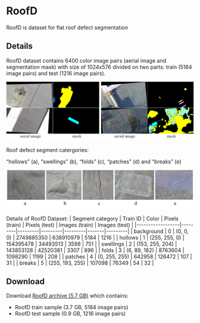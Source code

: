 # RoofD

RoofD is dataset for flat roof defect segmentation

## Details

RoofD dataset contains 6400 color image pairs (aerial image and segmentation mask) with size of 1024x576 divided on two parts: train (5184 image pairs) and test (1216 image pairs).

![RoofD fragment](https://github.com/yuddim/RoofD/blob/master/resources/Figures%20-%20RoofD.png)

Roof defect segment catergories:

“hollows” (a), “swellings” (b), “folds” (c), “patches” (d) and “breaks” (e)

![Roof defect segment catergories](https://github.com/yuddim/RoofD/blob/master/resources/Figures%20-%20Defects.png)

Details of RoofD Dataset:
| Segment category | Train ID | Color	| Pixels (train) | Pixels (test) 	| Images (train) | Images (test)  |
|------------------|---------|---------|---------|---------|-------|---------|
| background	| 0	| (0, 0, 0)	| 2749885350	| 638910979	| 5184	| 1216 | 
| hollows	| 1	| (255, 255, 0)	| 154395478	| 34493513	| 3598	| 751 | 
| swellings	| 2	| (153, 255, 204)	| 143853128	| 42520381	| 3307	| 896 | 
| folds 	| 3	| (6, 89, 182)	| 8763604	| 1098290	| 1199	| 208 | 
| patches 	| 4	| (0, 255, 255)	| 642958	| 126472	| 107	| 31 | 
| breaks	| 5	| (255, 193, 255)	| 107098	| 76349	| 54	| 32 | 

## Download

Download [RoofD archive (5.7 GB)](https://disk.yandex.ru/d/gJeFS6WIRlr0fg) which contains:
- RoofD train sample (3.7 GB, 5184 image pairs)
- RoofD test sample (0.9 GB, 1216 image pairs) 
